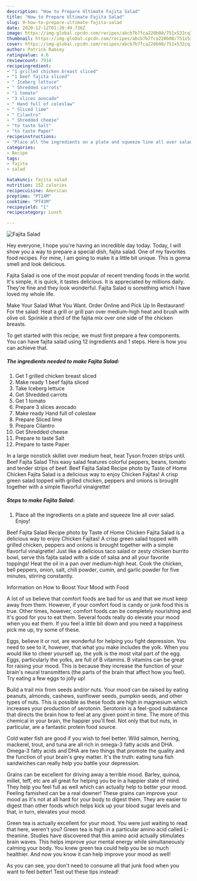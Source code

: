 ```yaml
---
description: "How to Prepare Ultimate Fajita Salad"
title: "How to Prepare Ultimate Fajita Salad"
slug: 9-how-to-prepare-ultimate-fajita-salad
date: 2020-12-12T01:20:49.736Z
image: https://img-global.cpcdn.com/recipes/abcb7b7fca220b00/751x532cq70/fajita-salad-recipe-main-photo.jpg
thumbnail: https://img-global.cpcdn.com/recipes/abcb7b7fca220b00/751x532cq70/fajita-salad-recipe-main-photo.jpg
cover: https://img-global.cpcdn.com/recipes/abcb7b7fca220b00/751x532cq70/fajita-salad-recipe-main-photo.jpg
author: Patrick Ramsey
ratingvalue: 4.6
reviewcount: 7914
recipeingredient:
- "1 grilled chicken breast sliced"
- "1 beef fajita sliced"
- " Iceberg lettuce"
- " Shredded carrots"
- "1 tomato"
- "3 slices avocado"
- " Hand full of coleslaw"
- " Sliced lime"
- " Cilantro"
- " Shredded cheese"
- "to taste Salt"
- "to taste Paper"
recipeinstructions:
- "Place all the ingredients on a plate and squeeze line all over salad. Enjoy!"
categories:
- Recipe
tags:
- fajita
- salad

katakunci: fajita salad 
nutrition: 152 calories
recipecuisine: American
preptime: "PT14M"
cooktime: "PT43M"
recipeyield: "1"
recipecategory: Lunch

---
```



![Fajita Salad](https://img-global.cpcdn.com/recipes/abcb7b7fca220b00/751x532cq70/fajita-salad-recipe-main-photo.jpg)

Hey everyone, I hope you're having an incredible day today. Today, I will show you a way to prepare a special dish, fajita salad. One of my favorites food recipes. For mine, I am going to make it a little bit unique. This is gonna smell and look delicious.

Fajita Salad is one of the most popular of recent trending foods in the world. It's simple, it is quick, it tastes delicious. It is appreciated by millions daily. They're fine and they look wonderful. Fajita Salad is something which I have loved my whole life.

Make Your Salad What You Want. Order Online and Pick Up In Restaurant! For the salad: Heat a grill or grill pan over medium-high heat and brush with olive oil. Sprinkle a third of the fajita mix over one side of the chicken breasts.


To get started with this recipe, we must first prepare a few components. You can have fajita salad using 12 ingredients and 1 steps. Here is how you can achieve that.

<!--inarticleads1-->

##### The ingredients needed to make Fajita Salad:

1. Get 1 grilled chicken breast sliced
1. Make ready 1 beef fajita sliced
1. Take  Iceberg lettuce
1. Get  Shredded carrots
1. Get 1 tomato
1. Prepare 3 slices avocado
1. Make ready  Hand full of coleslaw
1. Prepare  Sliced lime
1. Prepare  Cilantro
1. Get  Shredded cheese
1. Prepare to taste Salt
1. Prepare to taste Paper


In a large nonstick skillet over medium heat, heat Tyson frozen strips until. Beef Fajita Salad This easy salad features colorful peppers, beans, tomato and tender strips of beef. Beef Fajita Salad Recipe photo by Taste of Home Chicken Fajita Salad is a delicious way to enjoy Chicken Fajitas! A crisp green salad topped with grilled chicken, peppers and onions is brought together with a simple flavorful vinaigrette! 

<!--inarticleads2-->

##### Steps to make Fajita Salad:

1. Place all the ingredients on a plate and squeeze line all over salad. Enjoy!


Beef Fajita Salad Recipe photo by Taste of Home Chicken Fajita Salad is a delicious way to enjoy Chicken Fajitas! A crisp green salad topped with grilled chicken, peppers and onions is brought together with a simple flavorful vinaigrette! Just like a delicious taco salad or zesty chicken burrito bowl, serve this fajita salad with a side of salsa and all your favorite toppings! Heat the oil in a pan over medium-high heat. Cook the chicken, bell peppers, onion, salt, chili powder, cumin, and garlic powder for five minutes, stirring constantly. 

Information on How to Boost Your Mood with Food


A lot of us believe that comfort foods are bad for us and that we must keep away from them. However, if your comfort food is candy or junk food this is true. Other times, however, comfort foods can be completely nourishing and it's good for you to eat them. Several foods really do elevate your mood when you eat them. If you feel a little bit down and you need a happiness pick me up, try some of these.

Eggs, believe it or not, are wonderful for helping you fight depression. You need to see to it, however, that what you make includes the yolk. When you would like to cheer yourself up, the yolk is the most vital part of the egg. Eggs, particularly the yolks, are full of B vitamins. B vitamins can be great for raising your mood. This is because they increase the function of your brain's neural transmitters (the parts of the brain that affect how you feel). Try eating a few eggs to jolly up!

Build a trail mix from seeds and/or nuts. Your mood can be raised by eating peanuts, almonds, cashews, sunflower seeds, pumpkin seeds, and other types of nuts. This is possible as these foods are high in magnesium which increases your production of serotonin. Serotonin is a feel-good substance that directs the brain how to feel at any given point in time. The more of this chemical in your brain, the happier you'll feel. Not only that but nuts, in particular, are a fantastic protein food source.

Cold water fish are good if you wish to feel better. Wild salmon, herring, mackerel, trout, and tuna are all rich in omega-3 fatty acids and DHA. Omega-3 fatty acids and DHA are two things that promote the quality and the function of your brain's grey matter. It's the truth: eating tuna fish sandwiches can really help you battle your depression. 

Grains can be excellent for driving away a terrible mood. Barley, quinoa, millet, teff, etc are all great for helping you be in a happier state of mind. They help you feel full as well which can actually help to better your mood. Feeling famished can be a real downer! These grains can improve your mood as it's not at all hard for your body to digest them. They are easier to digest than other foods which helps kick up your blood sugar levels and that, in turn, elevates your mood.

Green tea is actually excellent for your mood. You were just waiting to read that here, weren't you? Green tea is high in a particular amino acid called L-theanine. Studies have discovered that this amino acid actually stimulates brain waves. This helps improve your mental energy while simultaneously calming your body. You knew green tea could help you be so much healthier. And now you know it can help improve your mood as well!

As you can see, you don't need to consume all that junk food when you want to feel better! Test out  these tips  instead!


